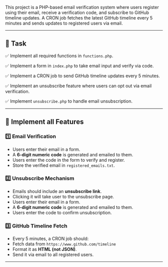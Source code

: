 
This project is a PHP-based email verification system where users register using their email, receive a verification code, and subscribe to GitHub timeline updates. A CRON job fetches the latest GitHub timeline every 5 minutes and sends updates to registered users via email.

---

## 🚀 Task


✅ Implement all required functions in `functions.php`.  

✅ Implement a form in `index.php` to take email input and verify via code.  

✅ Implement a CRON job to send GitHub timeline updates every 5 minutes.  

✅ Implement an unsubscribe feature where users can opt out via email verification.

✅ Implement `unsubscribe.php` to handle email unsubscription.

---

## 📌 Implement all Features 

### 1️⃣ **Email Verification**
- Users enter their email in a form.
- A **6-digit numeric code** is generated and emailed to them.
- Users enter the code in the form to verify and register.
- Store the verified email in `registered_emails.txt`.

### 2️⃣ **Unsubscribe Mechanism**
- Emails should include an **unsubscribe link**.
- Clicking it will take user to the unsubscribe page.
- Users enter their email in a form.
- A **6-digit numeric code** is generated and emailed to them.
- Users enter the code to confirm unsubscription.

### 3️⃣ **GitHub Timeline Fetch**
- Every 5 minutes, a CRON job should:
- Fetch data from `https://www.github.com/timeline`
- Format it as **HTML (not JSON)**.
- Send it via email to all registered users.

---

